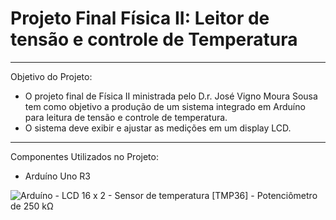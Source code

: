 # Projeto Final Física II: Leitor de tensão e controle de Temperatura
---
Objetivo do Projeto:
- O projeto final de Física II ministrada pelo D.r. José Vigno Moura Sousa tem como objetivo a produção de um sistema integrado em Arduíno para leitura de tensão e controle de temperatura.
- O sistema deve exibir e ajustar as medições em um display LCD.
---
 Componentes Utilizados no Projeto:
 - Arduíno Uno R3
<img src="https://www.google.com/url?sa=i&url=https%3A%2F%2Fwww.eletrodex.net%2Fplacasmodulos%2Farduino%2Farduino-uno-r3-cabo-usb&psig=AOvVaw2MdlWqQTp1yaHQimklfAqL&ust=1717856089257000&source=images&cd=vfe&opi=89978449&ved=0CBIQjRxqFwoTCOi96uHWyYYDFQAAAAAdAAAAABAK" alt="Arduíno">
 - LCD 16 x 2
 - Sensor de temperatura [TMP36]
 - Potenciômetro de 250 kΩ
